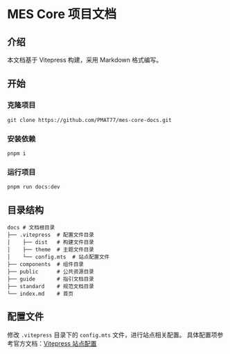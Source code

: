 # MES Core 项目文档

## 介绍

本文档基于 Vitepress 构建，采用 Markdown 格式编写。

## 开始

### 克隆项目

```base
git clone https://github.com/PMAT77/mes-core-docs.git
```

### 安装依赖

```base
pnpm i
```

### 运行项目

```base
pnpm run docs:dev
```

## 目录结构

```base
docs # 文档根目录
├── .vitepress  # 配置文件目录
│    ├── dist   # 构建文件目录
│    ├── theme  # 主题文件目录
│    └── config.mts  # 站点配置文件
├── components  # 组件目录
├── public      # 公共资源目录
├── guide       # 指引文档目录
├── standard    # 规范文档目录
└── index.md    # 首页
```

## 配置文件

修改 `.vitepress` 目录下的 `config.mts` 文件，进行站点相关配置。
具体配置项参考官方文档：[Vitepress 站点配置](https://vitepress.dev/zh/reference/site-config)
